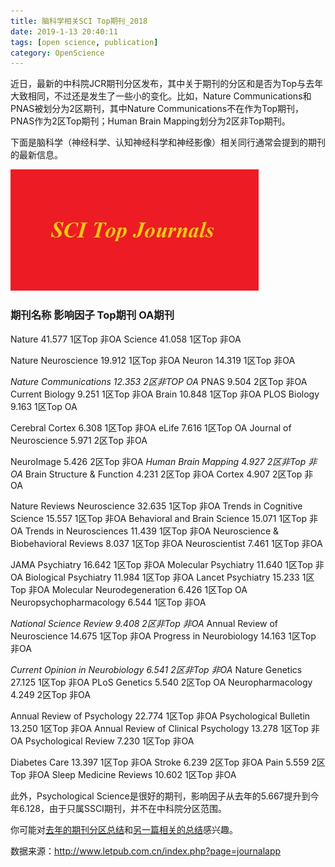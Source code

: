 ```yaml
---
title: 脑科学相关SCI Top期刊_2018
date: 2019-1-13 20:40:11
tags: [open science, publication]
category: OpenScience
---
```

近日，最新的中科院JCR期刊分区发布，其中关于期刊的分区和是否为Top与去年大致相同，不过还是发生了一些小的变化。比如，Nature Communications和PNAS被划分为2区期刊，其中Nature Communications不在作为Top期刊，PNAS作为2区Top期刊；Human Brain Mapping划分为2区非Top期刊。

下面是脑科学（神经科学、认知神经科学和神经影像）相关同行通常会提到的期刊的最新信息。

![SCI Top 期刊](/images/post_images/scitop.jpg "SCI Top 期刊")
<!--more-->
### 期刊名称 影响因子 Top期刊 OA期刊

Nature 41.577 1区Top 非OA
Science 41.058 1区Top 非OA

Nature Neuroscience 19.912 1区Top 非OA
Neuron 14.319 1区Top 非OA

*Nature Communications 12.353 2区非TOP OA*
PNAS 9.504 2区Top 非OA
Current Biology 9.251 1区Top 非OA
Brain 10.848 1区Top 非OA 
PLOS Biology 9.163 1区Top OA

Cerebral Cortex 6.308 1区Top 非OA
eLife 7.616 1区Top OA
Journal of Neuroscience 5.971 2区Top 非OA

NeuroImage 5.426 2区Top 非OA
*Human Brain Mapping 4.927 2区非Top 非OA*
Brain Structure & Function 4.231 2区Top 非OA
Cortex 4.907 2区Top 非OA

Nature Reviews Neuroscience 32.635 1区Top 非OA
Trends in Cognitive Science 15.557 1区Top 非OA
Behavioral and Brain Science 15.071 1区Top 非OA
Trends in Neurosciences 11.439 1区Top 非OA
Neuroscience & Biobehavioral Reviews 8.037 1区Top 非OA
Neuroscientist 7.461 1区Top 非OA

JAMA Psychiatry 16.642 1区Top 非OA
Molecular Psychiatry 11.640 1区Top 非OA
Biological Psychiatry 11.984 1区Top 非OA
Lancet Psychiatry 15.233 1区Top 非OA
Molecular Neurodegeneration 6.426 1区Top OA
Neuropsychopharmacology 6.544 1区Top 非OA

*National Science Review 9.408 2区非Top 非OA*
Annual Review of Neuroscience 14.675 1区Top 非OA
Progress in Neurobiology 14.163 1区Top 非OA

*Current Opinion in Neurobiology 6.541 2区非Top 非OA*
Nature Genetics 27.125 1区Top 非OA
PLoS Genetics 5.540 2区Top OA
Neuropharmacology 4.249 2区Top 非OA

Annual Review of Psychology 22.774 1区Top 非OA
Psychological Bulletin 13.250 1区Top 非OA
Annual Review of Clinical Psychology 13.278 1区Top 非OA
Psychological Review 7.230 1区Top 非OA

Diabetes Care 13.397 1区Top 非OA
Stroke 6.239 2区Top 非OA
Pain 5.559 2区Top 非OA
Sleep Medicine Reviews 10.602 1区Top 非OA

此外，Psychological Science是很好的期刊，影响因子从去年的5.667提升到今年6.128，由于只属SSCI期刊，并不在中科院分区范围。

你可能对[去年的期刊分区总结](http://conxz.net/2017/11/08/scitop/)和[另一篇相关的总结](http://conxz.net/2018/07/06/journalsci2017/)感兴趣。

数据来源：http://www.letpub.com.cn/index.php?page=journalapp
